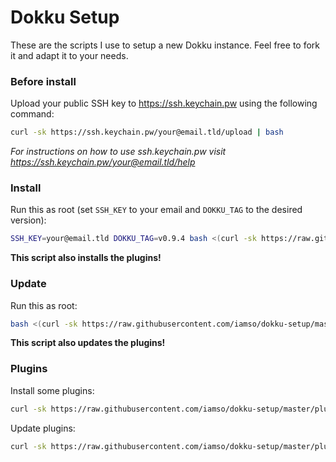 # Dokku Setup

These are the scripts I use to setup a new Dokku instance. Feel free to fork it and adapt it to your needs.

### Before install
Upload your public SSH key to https://ssh.keychain.pw using the following command:

```bash
curl -sk https://ssh.keychain.pw/your@email.tld/upload | bash
```

*For instructions on how to use ssh.keychain.pw visit https://ssh.keychain.pw/your@email.tld/help* 

### Install
Run this as root (set `SSH_KEY` to your email and `DOKKU_TAG` to the desired version):

```bash
SSH_KEY=your@email.tld DOKKU_TAG=v0.9.4 bash <(curl -sk https://raw.githubusercontent.com/iamso/dokku-setup/master/install.sh)
```
**This script also installs the plugins!**

### Update
Run this as root:

```bash
bash <(curl -sk https://raw.githubusercontent.com/iamso/dokku-setup/master/update.sh)
```
**This script also updates the plugins!**


### Plugins
Install some plugins:

```bash
curl -sk https://raw.githubusercontent.com/iamso/dokku-setup/master/plugins.sh | sudo bash
```

Update plugins:

```bash
curl -sk https://raw.githubusercontent.com/iamso/dokku-setup/master/plugins-update.sh | sudo bash
```
